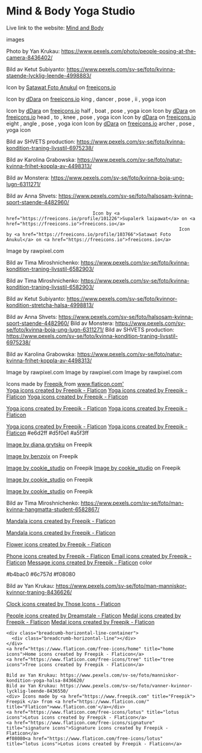 # Mind & Body Yoga Studio



Live link to the website: [Mind and Body](https://frirsta.github.io/yoga-studio/)

images

Photo by Yan Krukau: https://www.pexels.com/photo/people-posing-at-the-camera-8436402/


Bild av Ketut Subiyanto: https://www.pexels.com/sv-se/foto/kvinna-staende-lycklig-leende-4998883/

Icon by <a href="https://freeicons.io/profile/103766">Satawat Foto Anukul</a> on <a href="https://freeicons.io">freeicons.io</a>
                                
Icon by <a href="https://freeicons.io/profile/102253">dDara</a> on <a href="https://freeicons.io">freeicons.io</a>
king , dancer , pose , ii , yoga icon
                                
Icon by <a href="https://freeicons.io/profile/102253">dDara</a> on <a href="https://freeicons.io">freeicons.io</a>
half , boat , pose , yoga icon
Icon by <a href="https://freeicons.io/profile/102253">dDara</a> on <a href="https://freeicons.io">freeicons.io</a>
head , to , knee , pose , yoga icon
Icon by <a href="https://freeicons.io/profile/102253">dDara</a> on <a href="https://freeicons.io">freeicons.io</a>
eight , angle , pose , yoga icon
Icon by <a href="https://freeicons.io/profile/102253">dDara</a> on <a href="https://freeicons.io">freeicons.io</a>
archer , pose , yoga icon

Bild av SHVETS production: https://www.pexels.com/sv-se/foto/kvinna-kondition-traning-livsstil-6975238/

Bild av Karolina Grabowska: https://www.pexels.com/sv-se/foto/natur-kvinna-frihet-koppla-av-4498313/

Bild av Monstera: https://www.pexels.com/sv-se/foto/kvinna-boja-ung-lugn-6311271/

Bild av Anna Shvets: https://www.pexels.com/sv-se/foto/halsosam-kvinna-sport-staende-4482960/

                                    Icon by <a href="https://freeicons.io/profile/101226">Supalerk laipawat</a> on <a href="https://freeicons.io">freeicons.io</a>
                                                                    Icon by <a href="https://freeicons.io/profile/103766">Satawat Foto Anukul</a> on <a href="https://freeicons.io">freeicons.io</a>
                                
Image by rawpixel.com

Bild av Tima Miroshnichenko: https://www.pexels.com/sv-se/foto/kvinna-kondition-traning-livsstil-6582903/

Bild av Tima Miroshnichenko: https://www.pexels.com/sv-se/foto/kvinna-kondition-traning-livsstil-6582903/

Bild av Ketut Subiyanto: https://www.pexels.com/sv-se/foto/kvinnor-kondition-stretcha-halsa-4998813/

Bild av Anna Shvets: https://www.pexels.com/sv-se/foto/halsosam-kvinna-sport-staende-4482960/
Bild av Monstera: https://www.pexels.com/sv-se/foto/kvinna-boja-ung-lugn-6311271/
Bild av SHVETS production: https://www.pexels.com/sv-se/foto/kvinna-kondition-traning-livsstil-6975238/

Bild av Karolina Grabowska: https://www.pexels.com/sv-se/foto/natur-kvinna-frihet-koppla-av-4498313/

Image by rawpixel.com
Image by rawpixel.com
Image by rawpixel.com

<div> Icons made by <a href="https://www.freepik.com" title="Freepik"> Freepik </a> from <a href="https://www.flaticon.com/" title="Flaticon">www.flaticon.com'</a></div>
<a href="https://www.flaticon.com/free-icons/yoga" title="yoga icons">Yoga icons created by Freepik - Flaticon</a>
<a href="https://www.flaticon.com/free-icons/yoga" title="yoga icons">Yoga icons created by Freepik - Flaticon</a>
<a href="https://www.flaticon.com/free-icons/yoga" title="yoga icons">Yoga icons created by Freepik - Flaticon</a>

<a href="https://www.flaticon.com/free-icons/yoga" title="yoga icons">Yoga icons created by Freepik - Flaticon</a>
<a href="https://www.flaticon.com/free-icons/yoga" title="yoga icons">Yoga icons created by Freepik - Flaticon</a>

<a href="https://www.flaticon.com/free-icons/yoga" title="yoga icons">Yoga icons created by Freepik - Flaticon</a>
<a href="https://www.flaticon.com/free-icons/yoga" title="yoga icons">Yoga icons created by Freepik - Flaticon</a>
#e6d2ff
#d5f0e1
#a5f3ff

<a href="https://www.freepik.com/free-photo/smiling-sports-woman-standing-with-arms-folded-looking-camera-isolated-white-wall_8473651.htm#query=yoga%20instructor&position=0&from_view=search&track=sph">Image by diana.grytsku</a> on Freepik

<a href="https://www.freepik.com/free-photo/sport-wellbeing-active-lifestyle-concept-portrait-cheerful-attractive-asian-fitness-coach-female-athlete-introduce-demonstrate-product-workout-holding-something-hand_11162216.htm?query=yoga%20instructor#from_view=detail_alsolike">Image by benzoix</a> on Freepik

<a href="https://www.freepik.com/free-photo/sportive-woman-with-dumbbells-sportswear-posing-white_8225221.htm#query=fitness%20girl&position=24&from_view=search&track=sph">Image by cookie_studio</a> on Freepik
<a href="https://www.freepik.com/free-photo/smiling-young-spportswoman-shows-thumbs-up-motivated-fitness-woman-like-something-giving-compliment-recommending-sport-gym-white-background_23280366.htm#query=yoga&position=8&from_view=author">Image by cookie_studio</a> on Freepik

<a href="https://www.freepik.com/free-photo/smiling-redhead-sportswoman-with-headphones-listening-music-doing-fitness-workout-holding-smartphone-hand-standing-against-white-background_24445872.htm#query=yoga&position=3&from_view=author">Image by cookie_studio</a> on Freepik

<a href="https://www.freepik.com/free-photo/confident-sportswoman-white-sportsbra-holding-hands-waist-fitness-trainer-standing-power-pose-workout-gym-white-background_24482314.htm#query=fitness&position=2&from_view=search&track=sph">Image by cookie_studio</a> on Freepik

Bild av Tima Miroshnichenko: https://www.pexels.com/sv-se/foto/man-kvinna-hangmatta-student-6582867/

<a href="https://www.flaticon.com/free-icons/mandala" title="mandala icons">Mandala icons created by Freepik - Flaticon</a>

<a href="https://www.flaticon.com/free-icons/mandala" title="mandala icons">Mandala icons created by Freepik - Flaticon</a>

<a href="https://www.flaticon.com/free-icons/flower" title="flower icons">Flower icons created by Freepik - Flaticon</a>


<a href="https://www.flaticon.com/free-icons/phone" title="phone icons">Phone icons created by Freepik - Flaticon</a>
<a href="https://www.flaticon.com/free-icons/email" title="email icons">Email icons created by Freepik - Flaticon</a>
<a href="https://www.flaticon.com/free-icons/message" title="message icons">Message icons created by Freepik - Flaticon</a>
color

#b4bac0
#6c757d 
#f08080

Bild av Yan Krukau: https://www.pexels.com/sv-se/foto/man-manniskor-kvinnor-traning-8436626/

<a href="https://www.flaticon.com/free-icons/clock" title="clock icons">Clock icons created by Those Icons - Flaticon</a>

<a href="https://www.flaticon.com/free-icons/people" title="people icons">People icons created by Dreamstale - Flaticon</a>
<a href="https://www.flaticon.com/free-icons/medal" title="medal icons">Medal icons created by Freepik - Flaticon</a>
<a href="https://www.flaticon.com/free-icons/medal" title="medal icons">Medal icons created by Freepik - Flaticon</a>

    <div class="breadcumb-horizontal-line-container">
      <div class="breadcrumb-horizontal-line"></div>
    </div>
    <a href="https://www.flaticon.com/free-icons/home" title="home icons">Home icons created by Freepik - Flaticon</a>
    <a href="https://www.flaticon.com/free-icons/tree" title="tree icons">Tree icons created by Freepik - Flaticon</a>

    Bild av Yan Krukau: https://www.pexels.com/sv-se/foto/manniskor-kondition-yoga-halsa-8436620/
    Bild av Yan Krukau: https://www.pexels.com/sv-se/foto/vanner-kvinnor-lycklig-leende-8436550/
    <div> Icons made by <a href="https://www.freepik.com" title="Freepik"> Freepik </a> from <a href="https://www.flaticon.com/" title="Flaticon">www.flaticon.com'</a></div>
    <a href="https://www.flaticon.com/free-icons/lotus" title="lotus icons">Lotus icons created by Freepik - Flaticon</a>
    <a href="https://www.flaticon.com/free-icons/signature" title="signature icons">Signature icons created by Freepik - Flaticon</a>
    #f08080<a href="https://www.flaticon.com/free-icons/lotus" title="lotus icons">Lotus icons created by Freepik - Flaticon</a>